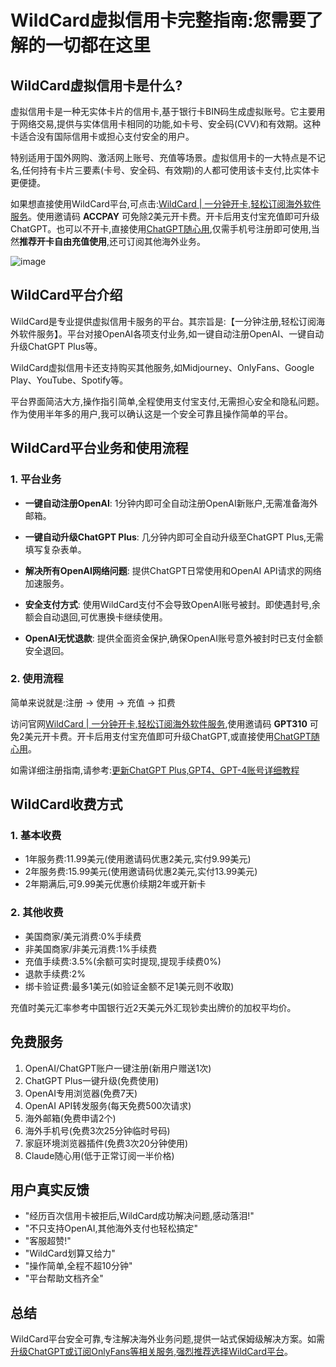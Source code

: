 # WildCard虚拟信用卡完整指南:您需要了解的一切都在这里

## WildCard虚拟信用卡是什么?

虚拟信用卡是一种无实体卡片的信用卡,基于银行卡BIN码生成虚拟账号。它主要用于网络交易,提供与实体信用卡相同的功能,如卡号、安全码(CVV)和有效期。这种卡适合没有国际信用卡或担心支付安全的用户。

特别适用于国外网购、激活网上账号、充值等场景。虚拟信用卡的一大特点是不记名,任何持有卡片三要素(卡号、安全码、有效期)的人都可使用该卡支付,比实体卡更便捷。

如果想直接使用WildCard平台,可点击:[WildCard | 一分钟开卡,轻松订阅海外软件服务](https://bit.ly/WildCardo)。使用邀请码 **ACCPAY** 可免除2美元开卡费。开卡后用支付宝充值即可升级ChatGPT。也可以不开卡,直接使用[ChatGPT随心用](https://bit.ly/WildCardo),仅需手机号注册即可使用,当然**推荐开卡自由充值使用**,还可订阅其他海外业务。

![image](https://github.com/user-attachments/assets/f646e226-00d7-4a91-901d-974dda39941f)


## WildCard平台介绍

WildCard是专业提供虚拟信用卡服务的平台。其宗旨是:【一分钟注册,轻松订阅海外软件服务】。平台对接OpenAI各项支付业务,如一键自动注册OpenAI、一键自动升级ChatGPT Plus等。

WildCard虚拟信用卡还支持购买其他服务,如Midjourney、OnlyFans、Google Play、YouTube、Spotify等。

平台界面简洁大方,操作指引简单,全程使用支付宝支付,无需担心安全和隐私问题。作为使用半年多的用户,我可以确认这是一个安全可靠且操作简单的平台。

## WildCard平台业务和使用流程

### 1. 平台业务

- **一键自动注册OpenAI**: 1分钟内即可全自动注册OpenAI新账户,无需准备海外邮箱。

- **一键自动升级ChatGPT Plus**: 几分钟内即可全自动升级至ChatGPT Plus,无需填写复杂表单。

- **解决所有OpenAI网络问题**: 提供ChatGPT日常使用和OpenAI API请求的网络加速服务。

- **安全支付方式**: 使用WildCard支付不会导致OpenAI账号被封。即使遇封号,余额会自动退回,可优惠换卡继续使用。

- **OpenAI无忧退款**: 提供全面资金保护,确保OpenAI账号意外被封时已支付金额安全退回。

### 2. 使用流程

简单来说就是:注册 -> 使用 -> 充值 -> 扣费

访问官网[WildCard | 一分钟开卡,轻松订阅海外软件服务](https://bit.ly/WildCardo),使用邀请码 **GPT310** 可免2美元开卡费。开卡后用支付宝充值即可升级ChatGPT,或直接使用[ChatGPT随心用](https://bit.ly/WildCardo)。

如需详细注册指南,请参考:[更新ChatGPT Plus,GPT4、GPT-4账号详细教程](https://bit.ly/WildCardo)

## WildCard收费方式

### 1. 基本收费

- 1年服务费:11.99美元(使用邀请码优惠2美元,实付9.99美元)
- 2年服务费:15.99美元(使用邀请码优惠2美元,实付13.99美元) 
- 2年期满后,可9.99美元优惠价续期2年或开新卡

### 2. 其他收费

- 美国商家/美元消费:0%手续费
- 非美国商家/非美元消费:1%手续费
- 充值手续费:3.5%(余额可实时提现,提现手续费0%)
- 退款手续费:2%
- 绑卡验证费:最多1美元(如验证金额不足1美元则不收取)

充值时美元汇率参考中国银行近2天美元外汇现钞卖出牌价的加权平均价。

## 免费服务

1. OpenAI/ChatGPT账户一键注册(新用户赠送1次)
2. ChatGPT Plus一键升级(免费使用)  
3. OpenAI专用浏览器(免费7天)
4. OpenAI API转发服务(每天免费500次请求)
5. 海外邮箱(免费申请2个)
6. 海外手机号(免费3次25分钟临时号码)
7. 家庭环境浏览器插件(免费3次20分钟使用)
8. Claude随心用(低于正常订阅一半价格)

## 用户真实反馈

- "经历百次信用卡被拒后,WildCard成功解决问题,感动落泪!"
- "不只支持OpenAI,其他海外支付也轻松搞定"
- "客服超赞!"
- "WildCard划算又给力"
- "操作简单,全程不超10分钟"
- "平台帮助文档齐全"

## 总结

WildCard平台安全可靠,专注解决海外业务问题,提供一站式保姆级解决方案。如需[升级ChatGPT或订阅OnlyFans等相关服务,强烈推荐选择WildCard平台](https://bit.ly/WildCardo)。
